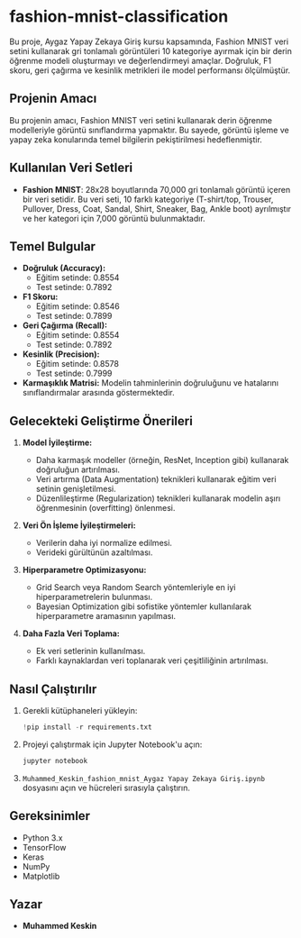 # fashion-mnist-classification

Bu proje, Aygaz Yapay Zekaya Giriş kursu kapsamında, Fashion MNIST veri setini kullanarak gri tonlamalı görüntüleri 10 kategoriye ayırmak için bir derin öğrenme modeli oluşturmayı ve değerlendirmeyi amaçlar. Doğruluk, F1 skoru, geri çağırma ve kesinlik metrikleri ile model performansı ölçülmüştür.

## Projenin Amacı

Bu projenin amacı, Fashion MNIST veri setini kullanarak derin öğrenme modelleriyle görüntü sınıflandırma yapmaktır. Bu sayede, görüntü işleme ve yapay zeka konularında temel bilgilerin pekiştirilmesi hedeflenmiştir.

## Kullanılan Veri Setleri

- **Fashion MNIST**: 28x28 boyutlarında 70,000 gri tonlamalı görüntü içeren bir veri setidir. Bu veri seti, 10 farklı kategoriye (T-shirt/top, Trouser, Pullover, Dress, Coat, Sandal, Shirt, Sneaker, Bag, Ankle boot) ayrılmıştır ve her kategori için 7,000 görüntü bulunmaktadır.

## Temel Bulgular

- **Doğruluk (Accuracy):** 
  - Eğitim setinde: 0.8554 
  - Test setinde: 0.7892
- **F1 Skoru:** 
  - Eğitim setinde: 0.8546 
  - Test setinde: 0.7899
- **Geri Çağırma (Recall):** 
  - Eğitim setinde: 0.8554 
  - Test setinde: 0.7892
- **Kesinlik (Precision):** 
  - Eğitim setinde: 0.8578 
  - Test setinde: 0.7999
- **Karmaşıklık Matrisi:** Modelin tahminlerinin doğruluğunu ve hatalarını sınıflandırmalar arasında göstermektedir.

## Gelecekteki Geliştirme Önerileri

1. **Model İyileştirme:**
   - Daha karmaşık modeller (örneğin, ResNet, Inception gibi) kullanarak doğruluğun artırılması.
   - Veri artırma (Data Augmentation) teknikleri kullanarak eğitim veri setinin genişletilmesi.
   - Düzenlileştirme (Regularization) teknikleri kullanarak modelin aşırı öğrenmesinin (overfitting) önlenmesi.

2. **Veri Ön İşleme İyileştirmeleri:**
   - Verilerin daha iyi normalize edilmesi.
   - Verideki gürültünün azaltılması.

3. **Hiperparametre Optimizasyonu:**
   - Grid Search veya Random Search yöntemleriyle en iyi hiperparametrelerin bulunması.
   - Bayesian Optimization gibi sofistike yöntemler kullanılarak hiperparametre aramasının yapılması.

4. **Daha Fazla Veri Toplama:**
   - Ek veri setlerinin kullanılması.
   - Farklı kaynaklardan veri toplanarak veri çeşitliliğinin artırılması.

## Nasıl Çalıştırılır

1. Gerekli kütüphaneleri yükleyin:
    ```python
    !pip install -r requirements.txt
    ```

2. Projeyi çalıştırmak için Jupyter Notebook'u açın:
    ```bash
    jupyter notebook
    ```

3. `Muhammed_Keskin_fashion_mnist_Aygaz Yapay Zekaya Giriş.ipynb` dosyasını açın ve hücreleri sırasıyla çalıştırın.

## Gereksinimler

- Python 3.x
- TensorFlow
- Keras
- NumPy
- Matplotlib

## Yazar

- **Muhammed Keskin**

